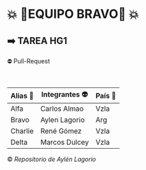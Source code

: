 # 💥 🤖**EQUIPO BRAVO**🤖 💥


## ➡️  TAREA HG1
⛔ Pull-Request

&nbsp;




| Alias 👻 | Integrantes 👽 | País 🚩|
|------|-------------|------|
| Alfa  | Carlos Almao | Vzla |
| Bravo  | Aylen Lagorio | Arg|
| Charlie | René Gómez | Vzla|
|Delta | Marcos Dulcey | Vzla|



© *Repositorio de Aylén Lagorio*


